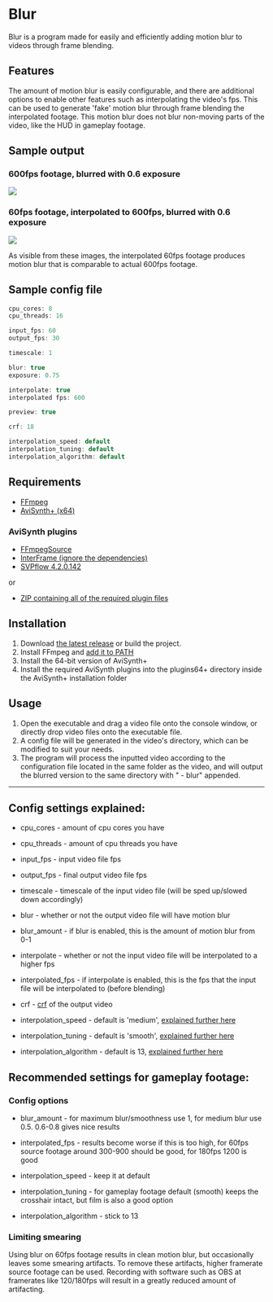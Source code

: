 # Blur
Blur is a program made for easily and efficiently adding motion blur to videos through frame blending.

## Features
The amount of motion blur is easily configurable, and there are additional options to enable other features such as interpolating the video's fps. This can be used to generate 'fake' motion blur through frame blending the interpolated footage. This motion blur does not blur non-moving parts of the video, like the HUD in gameplay footage.

## Sample output
### 600fps footage, blurred with 0.6 exposure
![](https://i.imgur.com/Hk0XIPe.jpg)
### 60fps footage, interpolated to 600fps, blurred with 0.6 exposure
![](https://i.imgur.com/I4QFWGc.jpg)

As visible from these images, the interpolated 60fps footage produces motion blur that is comparable to actual 600fps footage.

## Sample config file
```c
cpu_cores: 8
cpu_threads: 16

input_fps: 60
output_fps: 30

timescale: 1

blur: true
exposure: 0.75

interpolate: true
interpolated fps: 600

preview: true

crf: 18

interpolation_speed: default
interpolation_tuning: default
interpolation_algorithm: default
```

## Requirements
- [FFmpeg](https://ffmpeg.org/download.html)
- [AviSynth+ (x64)](https://avs-plus.net/)

### AviSynth plugins
- [FFmpegSource](https://github.com/FFMS/ffms2/releases/latest)
- [InterFrame (ignore the dependencies)](https://www.spirton.com/interframe-2-8-2-released/)
- [SVPflow 4.2.0.142](https://web.archive.org/web/20190322064557/http://www.svp-team.com/files/gpl/svpflow-4.2.0.142.zip)

or

- [ZIP containing all of the required plugin files](https://cdn.discordapp.com/attachments/540012280780161024/718154642600493106/AviSynth_plugins.zip)

## Installation
1. Download [the latest release](https://github.com/f0e/blur/releases/latest) or build the project.
2. Install FFmpeg and [add it to PATH](https://video.stackexchange.com/a/20496)
3. Install the 64-bit version of AviSynth+
4. Install the required AviSynth plugins into the plugins64+ directory inside the AviSynth+ installation folder

## Usage
1. Open the executable and drag a video file onto the console window, or directly drop video files onto the executable file.
2. A config file will be generated in the video's directory, which can be modified to suit your needs.
3. The program will process the inputted video according to the configuration file located in the same folder as the video, and will output the blurred version to the same directory with " - blur" appended.

***

## Config settings explained:
- cpu_cores - amount of cpu cores you have
- cpu_threads - amount of cpu threads you have

- input_fps - input video file fps
- output_fps - final output video file fps

- timescale - timescale of the input video file (will be sped up/slowed down accordingly)

- blur - whether or not the output video file will have motion blur
- blur_amount - if blur is enabled, this is the amount of motion blur from 0-1

- interpolate - whether or not the input video file will be interpolated to a higher fps
- interpolated_fps - if interpolate is enabled, this is the fps that the input file will be interpolated to (before blending)

- crf - [crf](https://trac.ffmpeg.org/wiki/Encode/H.264#crf) of the output video

- interpolation_speed - default is 'medium', [explained further here](https://www.spirton.com/uploads/InterFrame/InterFrame2.html)
- interpolation_tuning - default is 'smooth', [explained further here](https://www.spirton.com/uploads/InterFrame/InterFrame2.html)
- interpolation_algorithm - default is 13, [explained further here](https://www.spirton.com/uploads/InterFrame/InterFrame2.html)

## Recommended settings for gameplay footage:
### Config options
- blur_amount - for maximum blur/smoothness use 1, for medium blur use 0.5. 0.6-0.8 gives nice results

- interpolated_fps - results become worse if this is too high, for 60fps source footage around 300-900 should be good, for 180fps 1200 is good

- interpolation_speed - keep it at default
- interpolation_tuning - for gameplay footage default (smooth) keeps the crosshair intact, but film is also a good option
- interpolation_algorithm - stick to 13

### Limiting smearing
Using blur on 60fps footage results in clean motion blur, but occasionally leaves some smearing artifacts. To remove these artifacts, higher framerate source footage can be used. Recording with software such as OBS at framerates like 120/180fps will result in a greatly reduced amount of artifacting.
